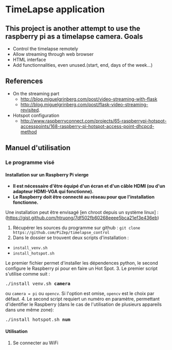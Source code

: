 TimeLapse application
=====================
This project is another attempt to use the raspberry pi as a timelapse camera.
Goals
-----
- Control the timelapse remotely
- Allow streaming through web browser
- HTML interface
- Add functionnalities, even unused.(start, end, days of the week...)

References
----------
- On the streaming part
  - http://blog.miguelgrinberg.com/post/video-streaming-with-flask
  - http://blog.miguelgrinberg.com/post/flask-video-streaming-revisited.
- Hotspot configuration
  - http://www.raspberryconnect.com/projects/65-raspberrypi-hotspot-accesspoints/168-raspberry-pi-hotspot-access-point-dhcpcd-method

Manuel d'utilisation
--------------------
### Le programme visé
#### Installation sur un Raspberry Pi vierge
* **Il est nécessaire d'être équipé d'un écran et d'un câble HDMI (ou d'un adapteur HDMI-VGA qui fonctionne).**
* **Le Raspberry doit être connecté au réseau pour que l'installation fonctionne.**

Une installation peut être envisagé [en chroot depuis un système linux] :
(https://gist.github.com/htruong/7df502fb60268eeee5bca21ef3e436eb)
1. Récupérer les sources du programme sur github :
   `git clone https://github.com/PiZep/timelapse_control`
2. Dans le dossier se trouvent deux scripts d'installation :
  * `install_venv.sh`
  * `install_hotspot.sh`

   Le premier fichier permet d'installer les dépendences python, le second configure le Raspberry pi pour en faire un Hot Spot.
3. Le premier script s'utilise comme suit :
   <pre>./install_venv.sh <b>camera</b></pre>
   ou `camera = pi` ou `opencv`. Si l'option est omise, `opencv` est le choix par défaut.
4. Le second script requiert un numéro en paramètre, permettant d'identifier le Raspberry (dans le cas de l'utilisation de plusieurs appareils dans une même zone):
   <pre>./install_hotspot.sh <b>num</b></pre>

#### Utilisation
1. Se connecter au WiFi

